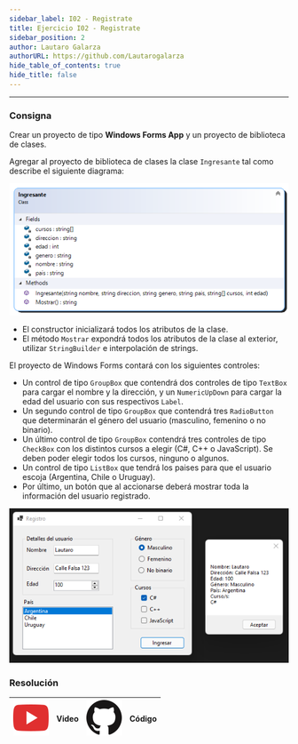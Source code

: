 ```yaml
---
sidebar_label: I02 - Registrate
title: Ejercicio I02 - Registrate
sidebar_position: 2
author: Lautaro Galarza
authorURL: https://github.com/Lautarogalarza
hide_table_of_contents: true
hide_title: false
---
```

---
### Consigna
Crear un proyecto de tipo **Windows Forms App** y un proyecto de biblioteca de clases. 

Agregar al proyecto de biblioteca de clases la clase `Ingresante` tal como describe el siguiente diagrama:

![Diagrama de clases](/clases/05-forms/ejercicios/registrate-diagrama.png)
 
* El constructor inicializará todos los atributos de la clase.
* El método `Mostrar` expondrá todos los atributos de la clase al exterior, utilizar `StringBuilder` e interpolación de strings.

El proyecto de Windows Forms contará con los siguientes controles:
* Un control de tipo `GroupBox` que contendrá dos controles de tipo `TextBox` para cargar el nombre y la dirección, y un `NumericUpDown` para cargar la edad del usuario con sus respectivos `Label`.
* Un segundo control de tipo `GroupBox` que contendrá tres `RadioButton` que determinarán el género del usuario (masculino, femenino o no binario).
* Un último control de tipo `GroupBox` contendrá tres controles de tipo `CheckBox` con los distintos cursos a elegir (C#, C++ o JavaScript). Se deben poder elegir todos los cursos, ninguno o algunos.
* Un control de tipo `ListBox` que tendrá los paises para que el usuario escoja (Argentina, Chile o Uruguay).
* Por último, un botón que al accionarse deberá mostrar toda la información del usuario registrado.

![Resultado esperado](/clases/05-forms/ejercicios/registrate.png)

### Resolución
| ![img](/base/youtube.svg) | Video | ![img](/base/github.svg) | Código |
| :-------------------------------------: | :---: | :------------------------------------: | :----: |
